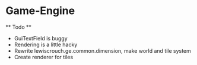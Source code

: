 # Game-Engine
** Todo **
* GuiTextField is buggy
* Rendering is a little hacky
* Rewrite lewiscrouch.ge.common.dimension, make world and tile system
* Create renderer for tiles
